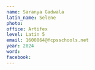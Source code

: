 ```yaml
---
name: Saranya Gadwala
latin_name: Selene
photo: 
office: Artifex
level: Latin 5
email: 1600864@fcpsschools.net 
year: 2024
word: 
facebook: 
---
```


